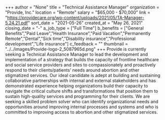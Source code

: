 +++
author = "None"
title = "Technical Assistance Manager"
organization = "Provide, Inc."
location = "Remote"
salary = "$65,000 - $70,000"
link = "https://providecare.org/wp-content/uploads/2021/05/TA-Manager-5.24.21.pdf"
sort_date = "2021-05-26"
created_at = "May 26, 2021"
closing_date = "-"
a_job_type = ["Full Time"]
b_benefits = ["General Benefits","Paid Leave","Health Insurance","Paid Vacation","Permanently Remote","Dental","Sick time","Disability insurance","Professional development","Life insurance"]
c_feedback = ""
thumbnail = "../../images/Provide-logo-2_5087965d.png"
+++
Provide is currently seeking a Technical Assistance Manager to lead the development and implementation of a strategy that builds the capacity of frontline healthcare and social service providers and sites to compassionately and proactively respond to their clients/patients’ needs around abortion and other stigmatized services. Our ideal candidate is adept at building and sustaining collaborative partnerships with internal and external stakeholders and has demonstrated experience helping organizations build their capacity to navigate the critical culture shifts and transformations that position them to sustain high-quality services and programming for their clients. We are seeking a skilled problem solver who can identify organizational needs and opportunities around improving internal processes and systems and who is committed to improving access to abortion and other stigmatized services. 